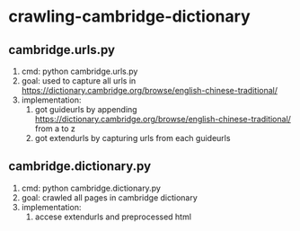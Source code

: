 # crawling-cambridge-dictionary
<h2>cambridge.urls.py</h2> 
  
  1. cmd: python cambridge.urls.py
  2. goal: used to capture all urls in https://dictionary.cambridge.org/browse/english-chinese-traditional/
  3. implementation:
     1. got guideurls by appending https://dictionary.cambridge.org/browse/english-chinese-traditional/ from a to z
     2. got extendurls by capturing urls from each guideurls
  
<h2>cambridge.dictionary.py</h2>
  
  1. cmd: python cambridge.dictionary.py
  2. goal: crawled all pages in cambridge dictionary
  3. implementation:
     1. accese extendurls and preprocessed html
